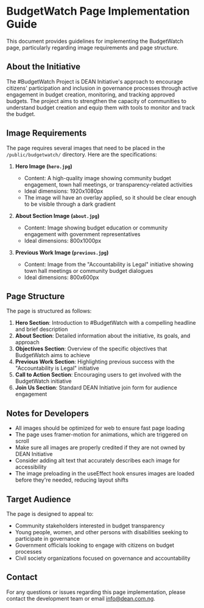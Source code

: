 # BudgetWatch Page Implementation Guide

This document provides guidelines for implementing the BudgetWatch page, particularly regarding image requirements and page structure.

## About the Initiative

The #BudgetWatch Project is DEAN Initiative's approach to encourage citizens' participation and inclusion in governance processes through active engagement in budget creation, monitoring, and tracking approved budgets. The project aims to strengthen the capacity of communities to understand budget creation and equip them with tools to monitor and track the budget.

## Image Requirements

The page requires several images that need to be placed in the `/public/budgetwatch/` directory. Here are the specifications:

1. **Hero Image (`hero.jpg`)**
   - Content: A high-quality image showing community budget engagement, town hall meetings, or transparency-related activities
   - Ideal dimensions: 1920x1080px
   - The image will have an overlay applied, so it should be clear enough to be visible through a dark gradient

2. **About Section Image (`about.jpg`)**
   - Content: Image showing budget education or community engagement with government representatives
   - Ideal dimensions: 800x1000px

3. **Previous Work Image (`previous.jpg`)**
   - Content: Image from the "Accountability is Legal" initiative showing town hall meetings or community budget dialogues
   - Ideal dimensions: 800x600px

## Page Structure

The page is structured as follows:

1. **Hero Section**: Introduction to #BudgetWatch with a compelling headline and brief description
2. **About Section**: Detailed information about the initiative, its goals, and approach
3. **Objectives Section**: Overview of the specific objectives that BudgetWatch aims to achieve
4. **Previous Work Section**: Highlighting previous success with the "Accountability is Legal" initiative
5. **Call to Action Section**: Encouraging users to get involved with the BudgetWatch initiative
6. **Join Us Section**: Standard DEAN Initiative join form for audience engagement

## Notes for Developers

- All images should be optimized for web to ensure fast page loading
- The page uses framer-motion for animations, which are triggered on scroll
- Make sure all images are properly credited if they are not owned by DEAN Initiative
- Consider adding alt text that accurately describes each image for accessibility
- The image preloading in the useEffect hook ensures images are loaded before they're needed, reducing layout shifts

## Target Audience

The page is designed to appeal to:
- Community stakeholders interested in budget transparency
- Young people, women, and other persons with disabilities seeking to participate in governance
- Government officials looking to engage with citizens on budget processes
- Civil society organizations focused on governance and accountability

## Contact

For any questions or issues regarding this page implementation, please contact the development team or email info@dean.com.ng. 
